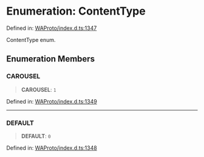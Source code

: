 # Enumeration: ContentType

Defined in: [WAProto/index.d.ts:1347](https://github.com/Fokusdotid/bail/blob/546bbbb35e652e95f45982a71bee62b2c682e4eb/WAProto/index.d.ts#L1347)

ContentType enum.

## Enumeration Members

### CAROUSEL

> **CAROUSEL**: `1`

Defined in: [WAProto/index.d.ts:1349](https://github.com/Fokusdotid/bail/blob/546bbbb35e652e95f45982a71bee62b2c682e4eb/WAProto/index.d.ts#L1349)

***

### DEFAULT

> **DEFAULT**: `0`

Defined in: [WAProto/index.d.ts:1348](https://github.com/Fokusdotid/bail/blob/546bbbb35e652e95f45982a71bee62b2c682e4eb/WAProto/index.d.ts#L1348)
